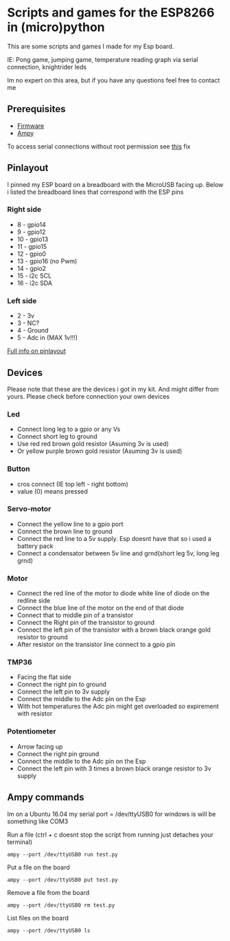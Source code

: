 # Scripts and games for the ESP8266 in (micro)python
This are some scripts and games I made for my Esp board.

IE: Pong game, jumping game, temperature reading graph via serial connection, knightrider leds

Im no expert on this area, but if you have any questions feel free to contact me

## Prerequisites
* [Firmware](http://docs.micropython.org/en/latest/esp8266/esp8266/tutorial/intro.html#deploying-the-firmware)
* [Ampy](https://github.com/adafruit/ampy)

To access serial connections without root permission see [this](https://askubuntu.com/questions/133235/how-do-i-allow-non-root-access-to-ttyusb0-on-12-04) fix

## Pinlayout
I pinned my ESP board on a breadboard with the MicroUSB facing up. Below i listed the breadboard lines that correspond with the ESP pins
### Right side
* 8  - gpio14
* 9  - gpio12
* 10 - gpio13
* 11 - gpio15
* 12 - gpio0
* 13 - gpio16 (no Pwm)
* 14 - gpio2
* 15 - i2c SCL
* 16 - i2c SDA

### Left side
* 2 - 3v
* 3 - NC?
* 4 - Ground
* 5 - Adc in (MAX 1v!!!)

[Full info on pinlayout](https://cdn-learn.adafruit.com/downloads/pdf/adafruit-feather-huzzah-esp8266.pdf)


## Devices
Please note that these are the devices i got in my kit. And might differ from yours. Please check before connection your own devices

### Led
* Connect long leg to a gpio or any Vs
* Connect short leg to ground
* Use red red brown gold resistor (Asuming 3v is used)
* Or yellow purple brown gold resistor (Asuming 3v is used)

### Button
* cros connect (IE top left - right bottom)
* value (0) means pressed

### Servo-motor
* Connect the yellow line to a gpio port
* Connect the brown line to ground
* Connect the red line to a 5v supply. Esp doesnt have that so i used a battery pack
* Connect a condensator between 5v line and grnd(short leg 5v, long leg grnd)

### Motor
* Connect the red line of the motor to diode white line of diode on the redline side
* Connect the blue line of the motor on the end of that diode
* Connect that to middle pin of a transistor
* Connect the Right pin of the transistor to ground
* Connect the left pin of the transistor with a brown black orange gold resistor to ground
* After resistor on the transistor line connect to a gpio pin

### TMP36
* Facing the flat side
* Connect the right pin to ground
* Connect the left pin to 3v supply
* Connect the middle to the Adc pin on the Esp
* With hot temperatures the Adc pin might get overloaded so expirement with resistor

### Potentiometer
* Arrow facing up
* Connect the right pin ground
* Connect the middle to the Adc pin on the Esp
* Connect the left pin with 3 times a brown black orange resistor to 3v supply

## Ampy commands
Im on a Ubuntu 16.04 my serial port = /dev/ttyUSB0 for windows is will be something like COM3

Run a file (ctrl + c doesnt stop the script from running just detaches your terminal)
```
ampy --port /dev/ttyUSB0 run test.py
```

Put a file on the board
```
ampy --port /dev/ttyUSB0 put test.py
```

Remove a file from the board
```
ampy --port /dev/ttyUSB0 rm test.py
```

List files on the board
```
ampy --port /dev/ttyUSB0 ls
```

